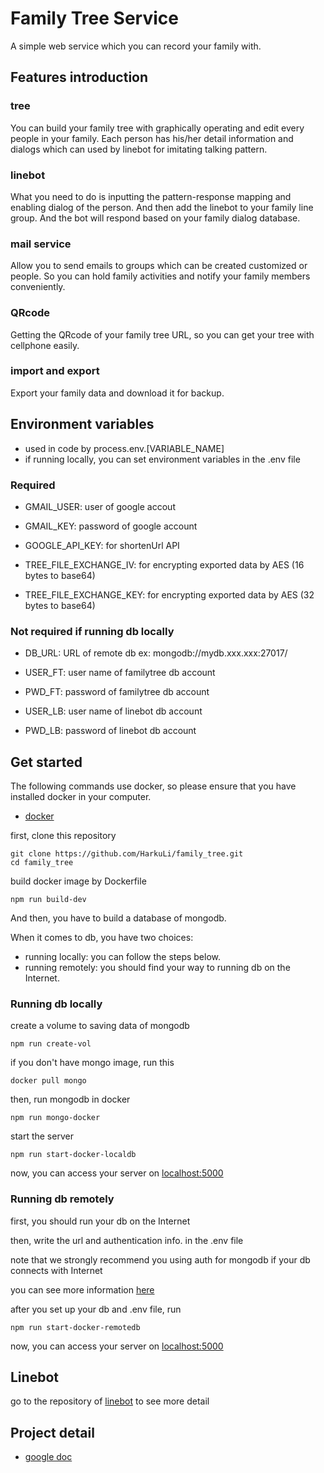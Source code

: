 # Family Tree Service
A simple web service which you can record your family with. 

## Features introduction

### tree

You can build your family tree with graphically operating and edit every people in your family. Each person has his/her detail information and dialogs which can used by linebot for imitating talking pattern. 

### linebot

What you need to do is inputting the pattern-response mapping and enabling dialog of the person. And then add the linebot to your family line group. And the bot will respond based on your family dialog database.

### mail service

Allow you to send emails to groups which can be created customized or people. So you can hold family activities and notify your family members conveniently.

### QRcode

Getting the QRcode of your family tree URL, so you can get your tree with cellphone easily.

### import and export

Export your family data and download it for backup.

## Environment variables

* used in code by process.env.[VARIABLE_NAME]
* if running locally, you can set environment variables in the .env file

### Required

* GMAIL_USER: user of google accout

* GMAIL_KEY: password of google account

* GOOGLE_API_KEY: for shortenUrl API

* TREE_FILE_EXCHANGE_IV: for encrypting exported data by AES (16 bytes to base64)

* TREE_FILE_EXCHANGE_KEY: for encrypting exported data by AES (32 bytes to base64)

### Not required if running db locally

* DB_URL: URL of remote db ex: mongodb://mydb.xxx.xxx:27017/

* USER_FT: user name of familytree db account

* PWD_FT: password of familytree db account

* USER_LB: user name of linebot db account

* PWD_LB: password of linebot db account

## Get started

The following commands use docker, so please ensure that you have installed docker in your computer.

* [docker](https://www.docker.com/)

first, clone this repository

    git clone https://github.com/HarkuLi/family_tree.git
    cd family_tree

build docker image by Dockerfile

    npm run build-dev
    
And then, you have to build a database of mongodb.
    
When it comes to db, you have two choices:

* running locally: you can follow the steps below.
* running remotely: you should find your way to running db on the Internet.

### Running db locally

create a volume to saving data of mongodb
    
    npm run create-vol

if you don't have mongo image, run this

    docker pull mongo
    
then, run mongodb in docker

    npm run mongo-docker

start the server

    npm run start-docker-localdb

now, you can access your server on [localhost:5000](http://localhost:5000)
    
### Running db remotely

first, you should run your db on the Internet

then, write the url and authentication info. in the .env file

note that we strongly recommend you using auth for mongodb if your db connects with Internet

you can see more information [here](https://docs.mongodb.com/manual/reference/method/js-user-management/)

after you set up your db and .env file, run

	npm run start-docker-remotedb

now, you can access your server on [localhost:5000](http://localhost:5000)

## Linebot

go to the repository of [linebot](https://github.com/HarkuLi/family-tree-linebot) to see more detail

## Project detail

* [google doc](https://docs.google.com/document/d/10L52n5J54-Tds4jL721LofZ8IoGtpFYYIdubO3CgWT0/edit?ts=596c70a8)
